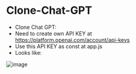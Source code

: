 # Clone-Chat-GPT
* Clone Chat GPT:
* Need to create own API KEY at https://platform.openai.com/account/api-keys
* Use this API KEY as const at app.js
* Looks like:


![image](https://user-images.githubusercontent.com/81320062/229445902-24e92e1c-9a9b-4e99-92f1-276f1562f72e.png)
